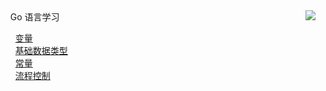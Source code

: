 <div id="wrap" style="display: flex; justify-content: space-between; flex-wrap: nowrap;">
    <div id="div1">
    	<span>&nbsp;&nbsp;&nbsp;&nbsp;Go 语言学习</span>
                <ul style="list-style-type:none;">
		        		<li><a href="https://mp.weixin.qq.com/s/bhMITWL0mpBK49FvTE9PtA" target="_blank">变量</a></li>
		        		<li><a href="https://mp.weixin.qq.com/s/GKG3zmic_QJPQC0oBzRuyg" target="_blank">基础数据类型</a></li>
		        		<li><a href="#" target="_blank">常量</a></li>
		        		<li><a href="#" target="_blank">流程控制</a></li>
                </ul>  
    </div>
    <div id="div2"><img src="https://github-readme-stats.vercel.app/api?username=weirubo&show_icons=true&hide_title=true"/></div>
</div>
